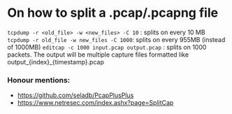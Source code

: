 # On how to split a .pcap/.pcapng file

```tcpdump -r <old_file> -w <new_files> -C 10``` : splits on every 10 MB
```tcpdump -r old_file -w new_files -C 1000```: splits on every 955MB (instead of 1000MB)
```editcap -c 1000 input.pcap output.pcap``` : splits on 1000 packets. The output will be multiple capture files formatted like output_{index}_{timestamp}.pcap 

### Honour mentions:
- https://github.com/seladb/PcapPlusPlus
- https://www.netresec.com/index.ashx?page=SplitCap
